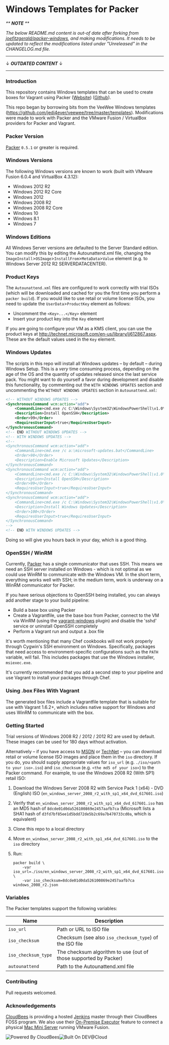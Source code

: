# Windows Templates for Packer


_** **NOTE** **_

_The below README.md content is out-of date after forking from [joefitzgerald/packer-windows](https://github.com/joefitzgerald/packer-windows "joefitzgerald/packer-windows"), and making modifications. It needs to be updated to reflect the modifications listed under "Unreleased" in the CHANGELOG.md file._

---

&#8595; _**OUTDATED CONTENT**_ &#8595;

---

### Introduction

This repository contains Windows templates that can be used to create boxes for Vagrant using Packer ([Website](http://www.packer.io)) ([Github](http://github.com/mitchellh/packer)).

This repo began by borrowing bits from the VeeWee Windows templates (https://github.com/jedi4ever/veewee/tree/master/templates). Modifications were made to work with Packer and the VMware Fusion / VirtualBox providers for Packer and Vagrant.

### Packer Version

[Packer](https://github.com/mitchellh/packer/blob/master/CHANGELOG.md) `0.5.1` or greater is required.

### Windows Versions

The following Windows versions are known to work (built with VMware Fusion 6.0.4 and VirtualBox 4.3.12):

 * Windows 2012 R2
 * Windows 2012 R2 Core
 * Windows 2012
 * Windows 2008 R2
 * Windows 2008 R2 Core
 * Windows 10
 * Windows 8.1
 * Windows 7

### Windows Editions

All Windows Server versions are defaulted to the Server Standard edition. You can modify this by editing the Autounattend.xml file, changing the `ImageInstall`>`OSImage`>`InstallFrom`>`MetaData`>`Value` element (e.g. to Windows Server 2012 R2 SERVERDATACENTER).

### Product Keys

The `Autounattend.xml` files are configured to work correctly with trial ISOs (which will be downloaded and cached for you the first time you perform a `packer build`). If you would like to use retail or volume license ISOs, you need to update the `UserData`>`ProductKey` element as follows:

* Uncomment the `<Key>...</Key>` element
* Insert your product key into the `Key` element

If you are going to configure your VM as a KMS client, you can use the product keys at http://technet.microsoft.com/en-us/library/jj612867.aspx. These are the default values used in the `Key` element.

### Windows Updates

The scripts in this repo will install all Windows updates – by default – during Windows Setup. This is a _very_ time consuming process, depending on the age of the OS and the quantity of updates released since the last service pack. You might want to do yourself a favor during development and disable this functionality, by commenting out the `WITH WINDOWS UPDATES` section and uncommenting the `WITHOUT WINDOWS UPDATES` section in `Autounattend.xml`:

```xml
<!-- WITHOUT WINDOWS UPDATES -->
<SynchronousCommand wcm:action="add">
    <CommandLine>cmd.exe /c C:\Windows\System32\WindowsPowerShell\v1.0\powershell.exe -File a:\openssh.ps1 -AutoStart</CommandLine>
    <Description>Install OpenSSH</Description>
    <Order>99</Order>
    <RequiresUserInput>true</RequiresUserInput>
</SynchronousCommand>
<!-- END WITHOUT WINDOWS UPDATES -->
<!-- WITH WINDOWS UPDATES -->
<!--
<SynchronousCommand wcm:action="add">
    <CommandLine>cmd.exe /c a:\microsoft-updates.bat</CommandLine>
    <Order>98</Order>
    <Description>Enable Microsoft Updates</Description>
</SynchronousCommand>
<SynchronousCommand wcm:action="add">
    <CommandLine>cmd.exe /c C:\Windows\System32\WindowsPowerShell\v1.0\powershell.exe -File a:\openssh.ps1</CommandLine>
    <Description>Install OpenSSH</Description>
    <Order>99</Order>
    <RequiresUserInput>true</RequiresUserInput>
</SynchronousCommand>
<SynchronousCommand wcm:action="add">
    <CommandLine>cmd.exe /c C:\Windows\System32\WindowsPowerShell\v1.0\powershell.exe -File a:\win-updates.ps1</CommandLine>
    <Description>Install Windows Updates</Description>
    <Order>100</Order>
    <RequiresUserInput>true</RequiresUserInput>
</SynchronousCommand>
-->
<!-- END WITH WINDOWS UPDATES -->
```

Doing so will give you hours back in your day, which is a good thing.

### OpenSSH / WinRM

Currently, [Packer](http://packer.io) has a single communicator that uses SSH. This means we need an SSH server installed on Windows - which is not optimal as we could use WinRM to communicate with the Windows VM. In the short term, everything works well with SSH; in the medium term, work is underway on a WinRM communicator for Packer.

If you have serious objections to OpenSSH being installed, you can always add another stage to your build pipeline:

* Build a base box using Packer
* Create a Vagrantfile, use the base box from Packer, connect to the VM via WinRM (using the [vagrant-windows](https://github.com/WinRb/vagrant-windows) plugin) and disable the 'sshd' service or uninstall OpenSSH completely
* Perform a Vagrant run and output a .box file

It's worth mentioning that many Chef cookbooks will not work properly through Cygwin's SSH environment on Windows. Specifically, packages that need access to environment-specific configurations such as the `PATH` variable, will fail. This includes packages that use the Windows installer, `msiexec.exe`.

It's currently recommended that you add a second step to your pipeline and use Vagrant to install your packages through Chef.

### Using .box Files With Vagrant

The generated box files include a Vagrantfile template that is suitable for
use with Vagrant 1.6.2+, which includes native support for Windows and uses
WinRM to communicate with the box.

### Getting Started

Trial versions of Windows 2008 R2 / 2012 / 2012 R2 are used by default. These images can be used for 180 days without activation.

Alternatively – if you have access to [MSDN](http://msdn.microsoft.com) or [TechNet](http://technet.microsoft.com/) – you can download retail or volume license ISO images and place them in the `iso` directory. If you do, you should supply appropriate values for `iso_url` (e.g. `./iso/<path to your iso>.iso`) and `iso_checksum` (e.g. `<the md5 of your iso>`) to the Packer command. For example, to use the Windows 2008 R2 (With SP1) retail ISO:

1. Download the Windows Server 2008 R2 with Service Pack 1 (x64) - DVD (English) ISO (`en_windows_server_2008_r2_with_sp1_x64_dvd_617601.iso`)
2. Verify that `en_windows_server_2008_r2_with_sp1_x64_dvd_617601.iso` has an MD5 hash of `8dcde01d0da526100869e2457aafb7ca` (Microsoft lists a SHA1 hash of `d3fd7bf85ee1d5bdd72de5b2c69a7b470733cd0a`, which is equivalent)
3. Clone this repo to a local directory
4. Move `en_windows_server_2008_r2_with_sp1_x64_dvd_617601.iso` to the `iso` directory
5. Run:
    
    ```
    packer build \
        -var iso_url=./iso/en_windows_server_2008_r2_with_sp1_x64_dvd_617601.iso \
        -var iso_checksum=8dcde01d0da526100869e2457aafb7ca windows_2008_r2.json
    ```

### Variables

The Packer templates support the following variables:

| Name                | Description                                                      |
| --------------------|------------------------------------------------------------------|
| `iso_url`           | Path or URL to ISO file                                          |
| `iso_checksum`      | Checksum (see also `iso_checksum_type`) of the ISO file          |
| `iso_checksum_type` | The checksum algorithm to use (out of those supported by Packer) |
| `autounattend`      | Path to the Autounattend.xml file                                |

### Contributing

Pull requests welcomed.

### Acknowledgements

[CloudBees](http://www.cloudbees.com) is providing a hosted [Jenkins](http://jenkins-ci.org/) master through their CloudBees FOSS program. We also use their [On-Premise Executor](https://developer.cloudbees.com/bin/view/DEV/On-Premise+Executors) feature to connect a physical [Mac Mini Server](http://www.apple.com/mac-mini/server/) running VMware Fusion.

![Powered By CloudBees](http://www.cloudbees.com/sites/default/files/Button-Powered-by-CB.png "Powered By CloudBees")![Built On DEV@Cloud](http://www.cloudbees.com/sites/default/files/Button-Built-on-CB-1.png "Built On DEV@Cloud")
